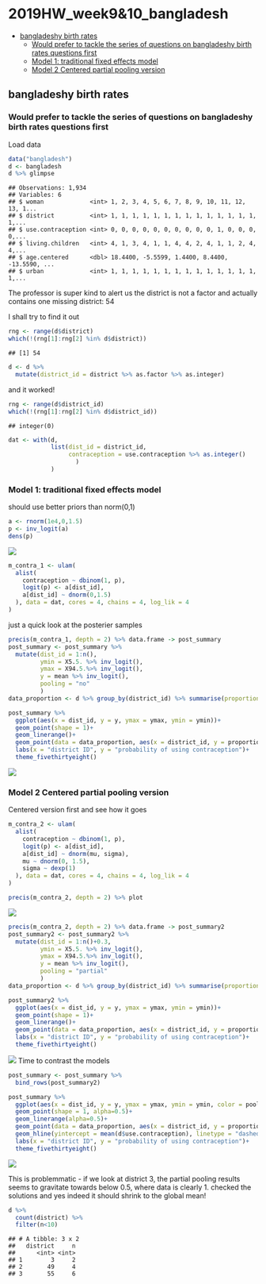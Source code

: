 2019HW\_week9&10\_bangladesh
================

-   [bangladeshy birth rates](#bangladeshy-birth-rates)
    -   [Would prefer to tackle the series of questions on bangladeshy birth rates questions first](#would-prefer-to-tackle-the-series-of-questions-on-bangladeshy-birth-rates-questions-first)
    -   [Model 1: traditional fixed effects model](#model-1-traditional-fixed-effects-model)
    -   [Model 2 Centered partial pooling version](#model-2-centered-partial-pooling-version)

bangladeshy birth rates
-----------------------

### Would prefer to tackle the series of questions on bangladeshy birth rates questions first

Load data

``` r
data("bangladesh")
d <- bangladesh
d %>% glimpse
```

    ## Observations: 1,934
    ## Variables: 6
    ## $ woman             <int> 1, 2, 3, 4, 5, 6, 7, 8, 9, 10, 11, 12, 13, 1...
    ## $ district          <int> 1, 1, 1, 1, 1, 1, 1, 1, 1, 1, 1, 1, 1, 1, 1,...
    ## $ use.contraception <int> 0, 0, 0, 0, 0, 0, 0, 0, 0, 0, 1, 0, 0, 0, 0,...
    ## $ living.children   <int> 4, 1, 3, 4, 1, 1, 4, 4, 2, 4, 1, 1, 2, 4, 4,...
    ## $ age.centered      <dbl> 18.4400, -5.5599, 1.4400, 8.4400, -13.5590, ...
    ## $ urban             <int> 1, 1, 1, 1, 1, 1, 1, 1, 1, 1, 1, 1, 1, 1, 1,...

The professor is super kind to alert us the district is not a factor and actually contains one missing district: 54

I shall try to find it out

``` r
rng <- range(d$district)
which(!(rng[1]:rng[2] %in% d$district))
```

    ## [1] 54

``` r
d <- d %>% 
  mutate(district_id = district %>% as.factor %>% as.integer)
```

and it worked!

``` r
rng <- range(d$district_id)
which(!(rng[1]:rng[2] %in% d$district_id))
```

    ## integer(0)

``` r
dat <- with(d,
            list(dist_id = district_id,
                 contraception = use.contraception %>% as.integer()
                   )
            )
```

### Model 1: traditional fixed effects model

should use better priors than norm(0,1)

``` r
a <- rnorm(1e4,0,1.5)
p <- inv_logit(a)
dens(p)
```

![](2019HW_week9_10_bangladesh_files/figure-markdown_github/unnamed-chunk-3-1.png)

``` r
m_contra_1 <- ulam(
  alist(
    contraception ~ dbinom(1, p),
    logit(p) <- a[dist_id],
    a[dist_id] ~ dnorm(0,1.5)
  ), data = dat, cores = 4, chains = 4, log_lik = 4 
)
```

just a quick look at the posterier samples

``` r
precis(m_contra_1, depth = 2) %>% data.frame -> post_summary
post_summary <- post_summary %>% 
  mutate(dist_id = 1:n(),
         ymin = X5.5. %>% inv_logit(),
         ymax = X94.5.%>% inv_logit(),
         y = mean %>% inv_logit(),
         pooling = "no"
         )
data_proportion <- d %>% group_by(district_id) %>% summarise(proportion = mean(use.contraception))
```

``` r
post_summary %>%
  ggplot(aes(x = dist_id, y = y, ymax = ymax, ymin = ymin))+
  geom_point(shape = 1)+
  geom_linerange()+
  geom_point(data = data_proportion, aes(x = district_id, y = proportion), color = "red", inherit.aes = F)+
  labs(x = "district ID", y = "probability of using contraception")+
  theme_fivethirtyeight()
```

![](2019HW_week9_10_bangladesh_files/figure-markdown_github/unnamed-chunk-6-1.png)

### Model 2 Centered partial pooling version

Centered version first and see how it goes

``` r
m_contra_2 <- ulam(
  alist(
    contraception ~ dbinom(1, p),
    logit(p) <- a[dist_id],
    a[dist_id] ~ dnorm(mu, sigma),
    mu ~ dnorm(0, 1.5),
    sigma ~ dexp(1)
  ), data = dat, cores = 4, chains = 4, log_lik = 4 
)
```

``` r
precis(m_contra_2, depth = 2) %>% plot
```

![](2019HW_week9_10_bangladesh_files/figure-markdown_github/unnamed-chunk-8-1.png)

``` r
precis(m_contra_2, depth = 2) %>% data.frame -> post_summary2
post_summary2 <- post_summary2 %>% 
  mutate(dist_id = 1:n()+0.3,
         ymin = X5.5. %>% inv_logit(),
         ymax = X94.5.%>% inv_logit(),
         y = mean %>% inv_logit(),
         pooling = "partial"
         )
data_proportion <- d %>% group_by(district_id) %>% summarise(proportion = mean(use.contraception))
```

``` r
post_summary2 %>%
  ggplot(aes(x = dist_id, y = y, ymax = ymax, ymin = ymin))+
  geom_point(shape = 1)+
  geom_linerange()+
  geom_point(data = data_proportion, aes(x = district_id, y = proportion), color = "red", inherit.aes = F)+
  labs(x = "district ID", y = "probability of using contraception")+
  theme_fivethirtyeight()
```

![](2019HW_week9_10_bangladesh_files/figure-markdown_github/unnamed-chunk-10-1.png) Time to contrast the models

``` r
post_summary <- post_summary %>% 
  bind_rows(post_summary2)
```

``` r
post_summary %>%
  ggplot(aes(x = dist_id, y = y, ymax = ymax, ymin = ymin, color = pooling))+
  geom_point(shape = 1, alpha=0.5)+
  geom_linerange(alpha=0.5)+
  geom_point(data = data_proportion, aes(x = district_id, y = proportion), color = "red", inherit.aes = F)+
  geom_hline(yintercept = mean(d$use.contraception), linetype = "dashed")+
  labs(x = "district ID", y = "probability of using contraception")+
  theme_fivethirtyeight()
```

![](2019HW_week9_10_bangladesh_files/figure-markdown_github/unnamed-chunk-12-1.png)

This is problemmatic - if we look at district 3, the partial pooling results seems to gravitate towards below 0.5, where data is clearly 1. checked the solutions and yes indeed it should shrink to the global mean!

``` r
d %>% 
  count(district) %>% 
  filter(n<10)
```

    ## # A tibble: 3 x 2
    ##   district     n
    ##      <int> <int>
    ## 1        3     2
    ## 2       49     4
    ## 3       55     6
